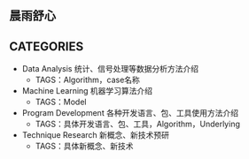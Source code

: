 ## 晨雨舒心 ##

## CATEGORIES
- Data Analysis
  统计、信号处理等数据分析方法介绍
  - TAGS：Algorithm，case名称
- Machine Learning
  机器学习算法介绍
  - TAGS：Model
- Program Development
  各种开发语言、包、工具使用方法介绍
  - TAGS：具体开发语言、包、工具，Algorithm，Underlying
- Technique Research
  新概念、新技术预研
  - TAGS：具体新概念、新技术
